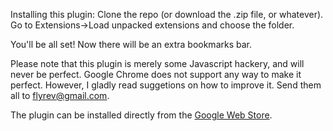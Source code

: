 Installing this plugin:
Clone the repo (or download the .zip file, or whatever).
Go to Extensions->Load unpacked extensions and choose the folder.

You'll be all set! Now there will be an extra bookmarks bar.

Please note that this plugin is merely some Javascript hackery, and will never be perfect. Google Chrome does not support any way to make it perfect. However, I gladly read suggetions on how to improve it. Send them all to flyrev@gmail.com.

The plugin can be installed directly from the [Google Web Store](https://chrome.google.com/webstore/detail/extra-bookmark-bar/pacejegmplpbkcpaphckhlfaefmmjkpd).

